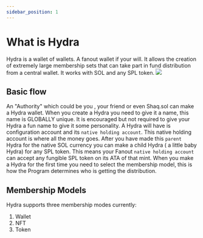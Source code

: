 ```yaml
---
sidebar_position: 1
---
```


# What is Hydra

Hydra is a wallet of wallets. A fanout wallet if your will. It allows the creation of extremely large membership sets that can take part in fund distribution from a central wallet. It works with SOL and any SPL token.
![](/img/fanout.jpg)

## Basic flow
An "Authority" which could be you , your friend or even Shaq.sol can make a Hydra wallet. When you create a Hydra you need to give it a name, this name is GLOBALLY unique. It is encouraged but not required to give your Hydra a fun name to give it some personality.
A Hydra will have is configuration account and its `native holding account`. This native holding account is where all the money goes. After you have made this `parent` Hydra for the native SOL currency you can make a child Hydra ( a little baby Hydra)
 for any SPL token. This means your Fanout `native holding account` can accept any fungible SPL token on its ATA of that mint. 
When you make a Hydra for the first time you need to select the membership model, this is how the Program determines who is getting the distribution.

## Membership Models
Hydra supports three membership modes currently:

1. Wallet
2. NFT
3. Token

